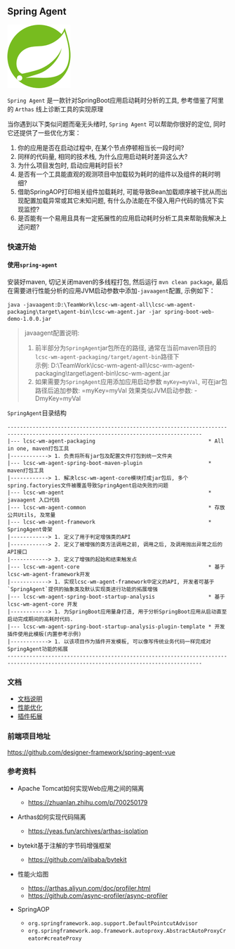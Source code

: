 ## Spring Agent

![SpringAgent](docs/images/Agent.png)

`Spring Agent` 是一款针对SpringBoot应用启动耗时分析的工具, 参考借鉴了阿里的 `Arthas` 线上诊断工具的实现原理

当你遇到以下类似问题而毫无头绪时, `Spring Agent` 可以帮助你很好的定位, 同时它还提供了一些优化方案：

1. 你的应用是否在启动过程中, 在某个节点停顿相当长一段时间?
2. 同样的代码量, 相同的技术栈, 为什么应用启动耗时差异这么大?
3. 为什么项目发包时, 启动应用耗时巨长?
4. 是否有一个工具能直观的观测项目中加载较为耗时的组件以及组件的耗时明细?
5. 借助SpringAOP打印相关组件加载耗时, 可能导致Bean加载顺序被干扰从而出现配置加载异常或其它未知问题,
   有什么办法能在不侵入用户代码的情况下实现监控?
6. 是否能有一个易用且具有一定拓展性的应用启动耗时分析工具来帮助我解决上述问题?

### 快速开始

#### 使用`spring-agent`

安装好maven, 切记关闭maven的多线程打包, 然后运行 `mvn clean package`,
最后在需要进行性能分析的应用JVM启动参数中添加`-javaagent`配置, 示例如下：

```
java -javaagent:D:\TeamWork\lcsc-wm-agent-all\lcsc-wm-agent-packaging\target\agent-bin\lcsc-wm-agent.jar -jar spring-boot-web-demo-1.0.0.jar
```

> javaagent配置说明:
> 1. 前半部分为`SpringAgent`jar包所在的路径, 通常在当前maven项目的`lcsc-wm-agent-packaging/target/agent-bin`路径下  
     示例: D:\TeamWork\lcsc-wm-agent-all\lcsc-wm-agent-packaging\target\agent-bin\lcsc-wm-agent.jar
> 2. 如果需要为`SpringAgent`应用添加应用启动参数 `myKey=myVal`, 可在jar包路径后追加参数: =myKey=myVal
     效果类似JVM启动参数: -DmyKey=myVal

`SpringAgent`目录结构

```
------------------------------------------------------------------------------------------------------------------------------------
|--- lcsc-wm-agent-packaging                                    * All in one, maven打包工具
|------------> 1. 负责将所有jar包及配置文件打包到统一文件夹
|--- lcsc-wm-agent-spring-boot-maven-plugin                     * maven打包工具
|------------> 1. 解决lcsc-wm-agent-core模块打成jar包后, 多个spring.factoryies文件被覆盖导致SpringAgent启动失败的问题
|--- lcsc-wm-agent                                              * javaagent 入口代码
|--- lcsc-wm-agent-common                                       * 存放公共Utils, 及常量
|--- lcsc-wm-agent-framework                                    * SpringAgent骨架
|------------> 1. 定义了用于判定增强类的API 
|------------> 2. 定义了被增强的类方法调用之前, 调用之后, 及调用抛出异常之后的API接口
|------------> 3. 定义了增强的起始和结束触发点
|--- lcsc-wm-agent-core                                         * 基于 lcsc-wm-agent-framework开发
|------------> 1. 实现lcsc-wm-agent-framework中定义的API, 开发者可基于`SpringAgent`提供的抽象类及默认实现类进行功能的拓展增强
|--- lcsc-wm-agent-spring-boot-startup-analysis                 * 基于 lcsc-wm-agent-core 开发
|------------> 1. 为SpringBoot应用量身打造, 用于分析SpringBoot应用从启动直至启动完成期间的高耗时代码. 
|--- lcsc-wm-agent-spring-boot-startup-analysis-plugin-template * 开发插件使用此模板(内置参考示例)
|------------> 1. 以该项目作为插件开发模板, 可以像写传统业务代码一样完成对SpringAgent功能的拓展
------------------------------------------------------------------------------------------------------------------------------------
```

### 文档

* [文档说明](docs/README_usage.md)
* [性能优化](docs/README_turbo.md)
* [插件拓展](docs/README_extension.md)

### 前端项目地址

https://github.com/designer-framework/spring-agent-vue

### 参考资料

* Apache Tomcat如何实现Web应用之间的隔离
    - https://zhuanlan.zhihu.com/p/700250179

* Arthas如何实现代码隔离
    - https://yeas.fun/archives/arthas-isolation

* bytekit基于注解的字节码增强框架
    - https://github.com/alibaba/bytekit

* 性能火焰图
    - https://arthas.aliyun.com/doc/profiler.html
    - https://github.com/async-profiler/async-profiler

* SpringAOP
    - ```org.springframework.aop.support.DefaultPointcutAdvisor```
    - ```org.springframework.aop.framework.autoproxy.AbstractAutoProxyCreator#createProxy```

